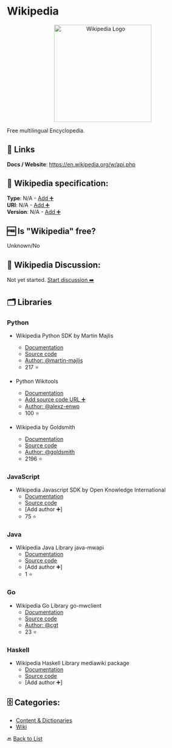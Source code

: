 # Wikipedia
<p align="center">
    <img width="256" src="https://raw.githubusercontent.com/apis-list/apis-list/main/apis/wikipedia/logo_256x256.png" alt="Wikipedia Logo"/>
</p>
Free multilingual Encyclopedia.

##  🔗 Links
**Docs / Website**: https://en.wikipedia.org/w/api.php

## 🧬 Wikipedia specification:
**Type**: N/A - [Add ➕](https://github.com/apis-list/apis-list/edit/main/apis-list.yaml)  
**URI**: N/A - [Add ➕](https://github.com/apis-list/apis-list/edit/main/apis-list.yaml)  
**Version**: N/A - [Add ➕](https://github.com/apis-list/apis-list/edit/main/apis-list.yaml)

## 🆓 Is "Wikipedia" free?
 Unknown/No 

## 💬 Wikipedia Discussion:
Not yet started. [Start discussion ➡️](https://github.com/apis-list/apis-list/discussions/new)

## 🗂️ Libraries
### Python
- Wikipedia Python SDK by Martin Majlis
    - [Documentation](https://pypi.python.org/pypi/Wikipedia-API/0.3.5)
    - [Source code](https://github.com/martin-majlis/Wikipedia-API/)
    - [Author: @martin-majlis](https://github.com/martin-majlis)
    - 217 ⭐

- Python Wikitools
    - [Documentation](https://github.com/alexz-enwp/wikitools)
    - [Add source code URL ➕]()
    - [Author: @alexz-enwp](https://github.com/alexz-enwp)
    - 100 ⭐

- Wikipedia by Goldsmith
    - [Documentation](https://pypi.python.org/pypi/wikipedia)
    - [Source code](https://github.com/goldsmith/Wikipedia)
    - [Author: @goldsmith](https://github.com/goldsmith)
    - 2196 ⭐

### JavaScript
- Wikipedia Javascript SDK by Open Knowledge International 
    - [Documentation](http://okfnlabs.org/wikipediajs/)
    - [Source code](https://github.com/okfn/wikipediajs)
    - [Add author ➕]
    - 75 ⭐

### Java
- Wikipedia Java Library java-mwapi
    - [Documentation](https://github.com/wikimedia/java-mwapi)
    - [Source code](https://github.com/wikimedia/java-mwapi)
    - [Add author ➕]
    - 1 ⭐

### Go
- Wikipedia Go Library go-mwclient
    - [Documentation](https://github.com/cgt/go-mwclient)
    - [Source code](https://github.com/cgt/go-mwclient)
    - [Author: @cgt](https://github.com/cgt)
    - 23 ⭐

### Haskell
- Wikipedia Haskell Library mediawiki package
    - [Documentation](http://hackage.haskell.org/package/mediawiki)
    - [Source code](http://hackage.haskell.org/package/mediawiki)
    - [Add author ➕]


## 🗄️ Categories:
- [Content & Dictionaries](https://github.com/apis-list/apis-list#content--dictionaries-)
- [Wiki](https://github.com/apis-list/apis-list#wiki-)

🔙  [Back to List](https://github.com/apis-list/apis-list)
